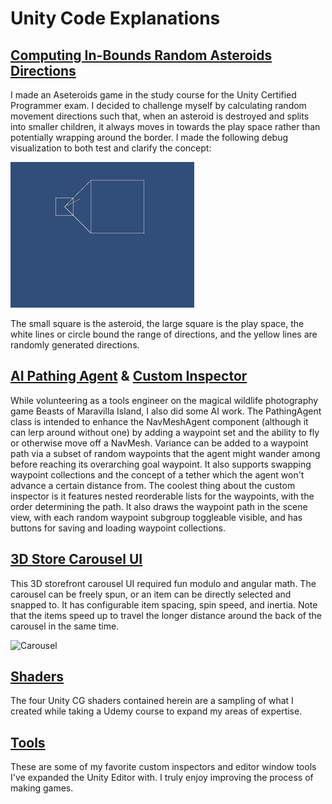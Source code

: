 # Unity Code Explanations

## [Computing In-Bounds Random Asteroids Directions](AseteroidInstance.cs)
I made an Aseteroids game in the study course for the Unity Certified Programmer exam. I decided to challenge myself by calculating random movement directions such that, when an asteroid is destroyed and splits into smaller children, it always moves in towards the play space rather than potentially wrapping around the border. I made the following debug visualization to both test and clarify the concept:

![Rand Aseterax Direction Debug Demo](asteraxRndDirGen.gif)

The small square is the asteroid, the large square is the play space, the white lines or circle bound the range of directions, and the yellow lines are randomly generated directions.

## [AI Pathing Agent](PathingAgent.cs) & [Custom Inspector](PathingAgentEditor.cs)
While volunteering as a tools engineer on the magical wildlife photography game Beasts of Maravilla Island, I also did some AI work. The PathingAgent class is intended to enhance the NavMeshAgent component (although it can lerp around without one) by adding a waypoint set and the ability to fly or otherwise move off a NavMesh. Variance can be added to a waypoint path via a subset of random waypoints that the agent might wander among before reaching its overarching goal waypoint. It also supports swapping waypoint collections and the concept of a tether which the agent won't advance a certain distance from. The coolest thing about the custom inspector is it features nested reorderable lists for the waypoints, with the order determining the path. It also draws the waypoint path in the scene view, with each random waypoint subgroup toggleable visible, and has buttons for saving and loading waypoint collections.

## [3D Store Carousel UI](VendingCarousel.cs)
This 3D storefront carousel UI required fun modulo and angular math. The carousel can be freely spun, or an item can be directly selected and snapped to. It has configurable item spacing, spin speed, and inertia. Note that the items speed up to travel the longer distance around the back of the carousel in the same time.

![Carousel](vendingCarousel.gif)

## [Shaders](Shaders)
The four Unity CG shaders contained herein are a sampling of what I created while taking a Udemy course to expand my areas of expertise.

## [Tools](Tools)
These are some of my favorite custom inspectors and editor window tools I've expanded the Unity Editor with. I truly enjoy improving the process of making games.